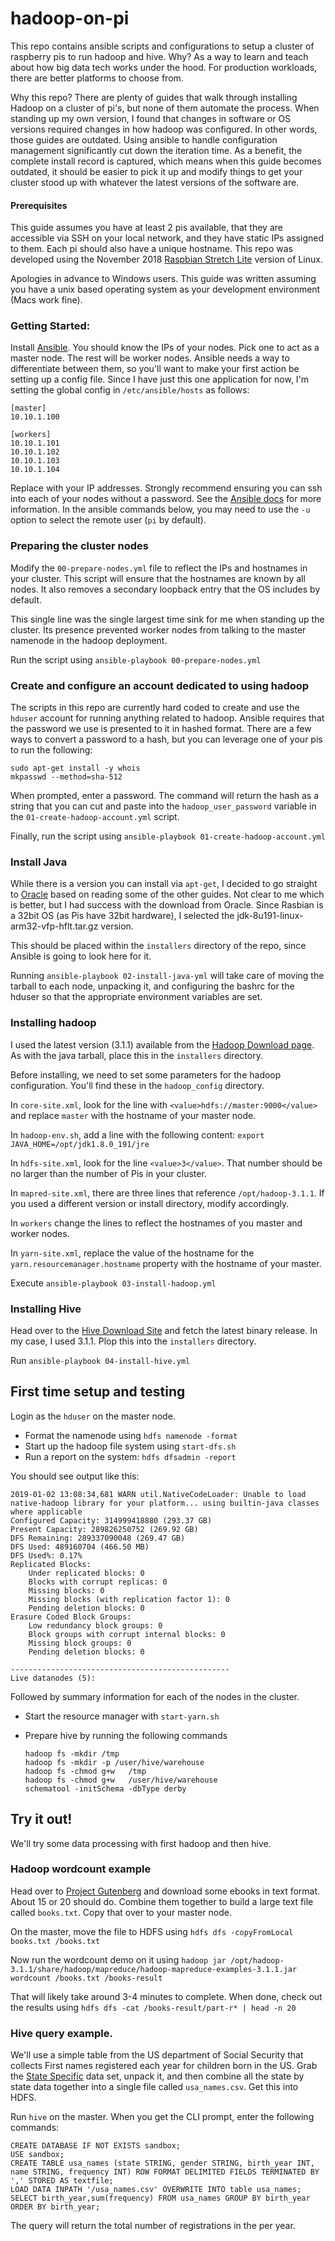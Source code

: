 # hadoop-on-pi
This repo contains ansible scripts and configurations to setup a cluster of raspberry 
pis to run hadoop and hive.  Why?  As a way to learn and teach about how big data tech works under the hood.
For production workloads, there are better platforms to choose from.

Why this repo? There are plenty of guides that walk through installing Hadoop on a cluster of pi's, but none of
them automate the process.  When standing up my own version, I found that changes in software or OS versions 
required changes in how hadoop was configured.  In other words, those guides are outdated.  Using ansible to handle
configuration management significantly cut down the iteration time.  As a benefit, the complete install record is
captured, which means when this guide becomes outdated, it should be easier to pick it up and modify things to get your
cluster stood up with whatever the latest versions of the software are.

#### Prerequisites
This guide assumes you have at least 2 pis available, that they are accessible via 
SSH on your local network, and they have static IPs assigned to them.  Each pi should also have
a unique hostname.
This repo was
developed using the November 2018 [Raspbian Stretch Lite](https://www.raspberrypi.org/downloads/raspbian/) 
version of Linux.

Apologies in advance to Windows users. This guide was written assuming you have a unix based operating system 
as your development environment (Macs work fine).

### Getting Started: 
Install [Ansible](https://docs.ansible.com/ansible/latest/installation_guide/intro_installation.html).  You should know
the IPs of your nodes.  Pick one to act as a master node. The rest will be worker nodes.  Ansible needs a way to
differentiate between them, so you'll want to make your first action be setting up a config file. Since I have just
this one application for now, I'm setting the global config in `/etc/ansible/hosts` as follows:

    [master]
    10.10.1.100

    [workers]
    10.10.1.101
    10.10.1.102
    10.10.1.103
    10.10.1.104
    
Replace with your IP addresses.
Strongly recommend ensuring you can ssh into each of your nodes without a password. See the 
[Ansible docs](https://docs.ansible.com/ansible/latest/user_guide/intro_getting_started.html) for more information.
In the ansible commands below, you may need to use the `-u` option to select the remote user (`pi` by default).

### Preparing the cluster nodes
Modify the `00-prepare-nodes.yml` file to reflect the IPs and hostnames in your cluster.  This script will ensure
that the hostnames are known by all nodes.  It also removes a secondary loopback entry that the OS includes by
default.

This single line was the single largest time sink for me when standing up the cluster. Its presence prevented worker
nodes from talking to the master namenode in the hadoop deployment.

Run the script using `ansible-playbook 00-prepare-nodes.yml`

### Create and configure an account dedicated to using hadoop
The scripts in this repo are currently hard coded to create and use the `hduser` account for running anything related
to hadoop.  Ansible requires that the password we use is presented to it in hashed format.  There are a few ways to
convert a password to a hash, but you can leverage one of your pis to run the following:

    sudo apt-get install -y whois
    mkpasswd --method=sha-512
    
When prompted, enter a password.  The command will return the hash as a string that you can cut and paste into
the `hadoop_user_password` variable in the `01-create-hadoop-account.yml` script.

Finally, run the script using `ansible-playbook 01-create-hadoop-account.yml`

### Install Java
While there is a version you can install via `apt-get`, I decided to go straight to 
[Oracle](https://www.oracle.com/technetwork/java/javase/downloads/jdk8-downloads-2133151.html) based on reading some
of the other guides.  Not clear to me which is better, but I had success with the download from Oracle.  Since
Rasbian is a 32bit OS (as Pis have 32bit hardware), I selected the jdk-8u191-linux-arm32-vfp-hflt.tar.gz version.

This should be placed within the `installers` directory of the repo, since Ansible is going to look here for it.

Running `ansible-playbook 02-install-java-yml` will take care of moving the tarball to each node, unpacking it, and
configuring the bashrc for the hduser so that the appropriate environment variables are set.

### Installing hadoop
I used the latest version (3.1.1) available from the [Hadoop Download page](https://hadoop.apache.org/releases.html).
As with the java tarball, place this in the `installers` directory.

Before installing, we need to set some parameters for the hadoop configuration. You'll find these in the `hadoop_config`
directory.

In `core-site.xml`, look for the line with `<value>hdfs://master:9000</value>` and replace `master` with the hostname
of your master node.

In `hadoop-env.sh`, add a line with the following content: `export JAVA_HOME=/opt/jdk1.8.0_191/jre`

In `hdfs-site.xml`, look for the line `<value>3</value>`. That number should be no larger than the number of Pis in
your cluster.

In `mapred-site.xml`, there are three lines that reference `/opt/hadoop-3.1.1`. If you used a different version or
install directory, modify accordingly.

In `workers` change the lines to reflect the hostnames of you master and worker nodes.

In `yarn-site.xml`, replace the value of the hostname for the `yarn.resourcemanager.hostname` property with the
hostname of your master.

Execute `ansible-playbook 03-install-hadoop.yml`

### Installing Hive
Head over to the [Hive Download Site](https://hive.apache.org/downloads.html) and fetch the latest binary release.
In my case, I used 3.1.1.  Plop this into the `installers` directory.

Run `ansible-playbook 04-install-hive.yml`

## First time setup and testing
Login as the `hduser` on the master node.
* Format the namenode using `hdfs namenode -format`
* Start up the hadoop file system using `start-dfs.sh`
* Run a report on the system: `hdfs dfsadmin -report`

You should see output like this:

    2019-01-02 13:08:34,681 WARN util.NativeCodeLoader: Unable to load native-hadoop library for your platform... using builtin-java classes where applicable
    Configured Capacity: 314999418880 (293.37 GB)
    Present Capacity: 289826250752 (269.92 GB)
    DFS Remaining: 289337090048 (269.47 GB)
    DFS Used: 489160704 (466.50 MB)
    DFS Used%: 0.17%
    Replicated Blocks:
        Under replicated blocks: 0
        Blocks with corrupt replicas: 0
        Missing blocks: 0
        Missing blocks (with replication factor 1): 0
        Pending deletion blocks: 0
    Erasure Coded Block Groups:
        Low redundancy block groups: 0
        Block groups with corrupt internal blocks: 0
        Missing block groups: 0
        Pending deletion blocks: 0
    
    -------------------------------------------------
    Live datanodes (5):
    
Followed by summary information for each of the nodes in the cluster.

* Start the resource manager with `start-yarn.sh`

* Prepare hive by running the following commands

      hadoop fs -mkdir /tmp
      hadoop fs -mkdir -p /user/hive/warehouse
      hadoop fs -chmod g+w   /tmp
      hadoop fs -chmod g+w   /user/hive/warehouse
      schematool -initSchema -dbType derby
      
      
## Try it out!
We'll try some data processing with first hadoop and then hive.

### Hadoop wordcount example

Head over to [Project Gutenberg](https://www.gutenberg.org/) and download some ebooks in text format.  About 15 or 20 
should do. Combine them together to build a large text file called `books.txt`. Copy that over to your master node.

On the master, move the file to HDFS using `hdfs dfs -copyFromLocal books.txt /books.txt`

Now run the wordcount demo on it using `hadoop jar /opt/hadoop-3.1.1/share/hadoop/mapreduce/hadoop-mapreduce-examples-3.1.1.jar wordcount /books.txt /books-result`

That will likely take around 3-4 minutes to complete. When done, check out the results using `hdfs dfs -cat /books-result/part-r* | head -n 20`

### Hive query example.
We'll use a simple table from the US department of Social Security that collects First names registered each year
for children born in the US.  Grab the 
[State Specific](https://www.ssa.gov/OACT/babynames/limits.html) data set, unpack it, and then combine all the state
by state data together into a single file called `usa_names.csv`. Get this into HDFS.

Run `hive` on the master.  When you get the CLI prompt, enter the following commands:

    CREATE DATABASE IF NOT EXISTS sandbox;
    USE sandbox;
    CREATE TABLE usa_names (state STRING, gender STRING, birth_year INT, name STRING, frequency INT) ROW FORMAT DELIMITED FIELDS TERMINATED BY ',' STORED AS textfile;
    LOAD DATA INPATH '/usa_names.csv' OVERWRITE INTO table usa_names;
    SELECT birth_year,sum(frequency) FROM usa_names GROUP BY birth_year ORDER BY birth_year;
    
The query will return the total number of registrations in the per year.
